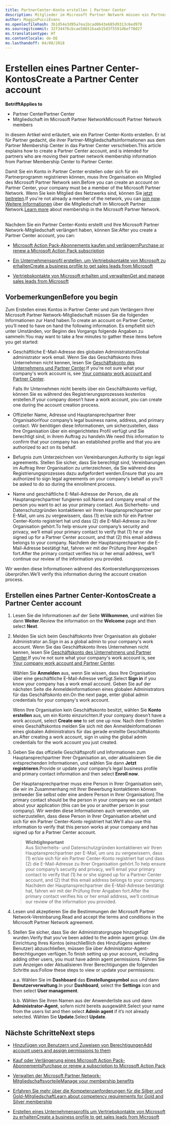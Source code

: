 ```yaml
---
title: PartnerCenter-Konto erstellen | Partner Center
description: Mitglieder im Microsoft Partner Network müssen ein Partner Center-Konto erstellen, um ihre Netzwerkvorteile und Kompetenzen verwalten und ein Unternehmensprofil erstellen zu können.
author: MaggiePucciEvans
ms.openlocfilehash: 3b1d54e3d95a7ea1bcad0643e685d9313c6ed978
ms.sourcegitcommit: 32f34476cbcae58651baab15d3f5591d6ef70d27
ms.translationtype: HT
ms.contentlocale: de-DE
ms.lasthandoff: 04/08/2018
---
```

# <a name="create-a-partner-center-account"></a><span data-ttu-id="6ad60-103">Erstellen eines Partner Center-Kontos</span><span class="sxs-lookup"><span data-stu-id="6ad60-103">Create a Partner Center account</span></span>

**<span data-ttu-id="6ad60-104">Betrifft</span><span class="sxs-lookup"><span data-stu-id="6ad60-104">Applies to</span></span>**

-   <span data-ttu-id="6ad60-105">Partner Center</span><span class="sxs-lookup"><span data-stu-id="6ad60-105">Partner Center</span></span>
-   <span data-ttu-id="6ad60-106">Mitgliedschaft im Microsoft Partner Network</span><span class="sxs-lookup"><span data-stu-id="6ad60-106">Microsoft Partner Network members</span></span>


<span data-ttu-id="6ad60-107">In diesem Artikel wird erläutert, wie ein Partner Center-Konto erstellen. Er ist für Partner gedacht, die ihrer Partner-Mitgliedschaftsinformationen aus dem Partner Membership Center in das Partner Center verschieben.</span><span class="sxs-lookup"><span data-stu-id="6ad60-107">This article explains how to create a Partner Center account, and is intended for partners who are moving their partner network membership information from Partner Membership Center to Partner Center.</span></span> 

<span data-ttu-id="6ad60-108">Damit Sie ein Konto in Partner Center erstellen oder sich für ein Partnerprogramm registrieren können, muss Ihre Organisation ein Mitglied des Microsoft Partner Network sein.</span><span class="sxs-lookup"><span data-stu-id="6ad60-108">Before you can create an account on Partner Center, your company must be a member of the Microsoft Partner Network.</span></span> <span data-ttu-id="6ad60-109">Wenn Sie kein Mitglied des Netzwerks sind, können Sie [jetzt beitreten](https://partners.microsoft.com/PartnerProgram/simplifiedenrollment.aspx).</span><span class="sxs-lookup"><span data-stu-id="6ad60-109">If you're not already a member of the network, you can [join now](https://partners.microsoft.com/PartnerProgram/simplifiedenrollment.aspx).</span></span>  <span data-ttu-id="6ad60-110">[Weitere Informationen](https://partner.microsoft.com/membership) über die Mitgliedschaft im Microsoft Partner Network.</span><span class="sxs-lookup"><span data-stu-id="6ad60-110">[Learn more](https://partner.microsoft.com/membership) about membership in the Microsoft Partner Network.</span></span>  

<span data-ttu-id="6ad60-111">Nachdem Sie ein Partner Center-Konto erstellt und Ihre Microsoft Partner Network-Mitgliedschaft verlängert haben, können Sie:</span><span class="sxs-lookup"><span data-stu-id="6ad60-111">After you create a Partner Center account, you can:</span></span>

-   [<span data-ttu-id="6ad60-112">Microsoft Action Pack-Abonnements kaufen und verlängern</span><span class="sxs-lookup"><span data-stu-id="6ad60-112">Purchase or renew a Microsoft Action Pack subscription</span></span>](mpn-get-action-pack.md)

-   [<span data-ttu-id="6ad60-113">Ein Unternehmensprofil erstellen, um Vertriebskontakte von Microsoft zu erhalten</span><span class="sxs-lookup"><span data-stu-id="6ad60-113">Create a business profile to get sales leads from Microsoft</span></span>](create-a-marketing-profile.md)

-   [<span data-ttu-id="6ad60-114">Vertriebskontakte von Microsoft erhalten und verwalten</span><span class="sxs-lookup"><span data-stu-id="6ad60-114">Get and manage sales leads from Microsoft</span></span>](responding-to-referrals.md)

## <a name="before-you-begin"></a><span data-ttu-id="6ad60-115">Vorbemerkungen</span><span class="sxs-lookup"><span data-stu-id="6ad60-115">Before you begin</span></span>

<span data-ttu-id="6ad60-116">Zum Erstellen eines Kontos in Partner Center und zum Verlängern Ihrer Microsoft Partner Network-Mitgliedschaft müssen Sie die folgenden Informationen zur Hand haben.</span><span class="sxs-lookup"><span data-stu-id="6ad60-116">To create an account on Partner Center, you’ll need to have on hand the following information.</span></span> <span data-ttu-id="6ad60-117">Es empfiehlt sich unter Umständen, vor Beginn des Vorgangs folgende Angaben zu sammeln:</span><span class="sxs-lookup"><span data-stu-id="6ad60-117">You may want to take a few minutes to gather these items before you get started:</span></span>

-   <span data-ttu-id="6ad60-118">Geschäftliche E-Mail-Adresse des globalen Administrators</span><span class="sxs-lookup"><span data-stu-id="6ad60-118">Global administrator work email.</span></span> <span data-ttu-id="6ad60-119">Wenn Sie das Geschäftskonto Ihres Unternehmen nicht kennen, lesen Sie [Geschäftskonto des Unternehmens und Partner Center](azure-active-directory-tenants-and-partner-center.md).</span><span class="sxs-lookup"><span data-stu-id="6ad60-119">If you're not sure what your company's work account is, see [Your company work account and Partner Center](azure-active-directory-tenants-and-partner-center.md).</span></span>

    <span data-ttu-id="6ad60-120">Falls Ihr Unternehmen nicht bereits über ein Geschäftskonto verfügt, können Sie es während des Registrierungsprozesses kostenlos erstellen.</span><span class="sxs-lookup"><span data-stu-id="6ad60-120">If your company doesn’t have a work account, you can create one during the account creation process.</span></span> 

-   <span data-ttu-id="6ad60-121">Offizieller Name, Adresse und Hauptansprechpartner Ihrer Organisation</span><span class="sxs-lookup"><span data-stu-id="6ad60-121">Your company’s legal business name, address, and primary contact.</span></span> <span data-ttu-id="6ad60-122">Wir benötigen diese Informationen, um sicherzustellen, dass Ihre Organisation über ein eingerichtetes Profil verfügt und Sie berechtigt sind, in ihrem Auftrag zu handeln.</span><span class="sxs-lookup"><span data-stu-id="6ad60-122">We need this information to confirm that your company has an established profile and that you are authorized to act on its behalf.</span></span> 

-   <span data-ttu-id="6ad60-123">Befugnis zum Unterzeichnen von Vereinbarungen.</span><span class="sxs-lookup"><span data-stu-id="6ad60-123">Authority to sign legal agreements.</span></span> <span data-ttu-id="6ad60-124">Stellen Sie sicher, dass Sie berechtigt sind, Vereinbarungen im Auftrag Ihrer Organisation zu unterzeichnen, da Sie während des Registrierungsprozesses dazu aufgefordert werden.</span><span class="sxs-lookup"><span data-stu-id="6ad60-124">Ensure that you are authorized to sign legal agreements on your company's behalf as you’ll be asked to do so during the enrollment process.</span></span>

-   <span data-ttu-id="6ad60-125">Name und geschäftliche E-Mail-Adresse der Person, die als Hauptansprechpartner fungieren soll.</span><span class="sxs-lookup"><span data-stu-id="6ad60-125">Name and company email of the person you want to act as your primary contact.</span></span> <span data-ttu-id="6ad60-126">Aus Sicherheits- und Datenschutzgründen kontaktieren wir Ihren Hauptansprechpartner per E-Mail, um uns zu vergewissern, dass (1) er/sie sich für ein Partner Center-Konto registriert hat und dass (2) die E-Mail-Adresse zu Ihrer Organisation gehört.</span><span class="sxs-lookup"><span data-stu-id="6ad60-126">To help ensure your company’s security and privacy, we’ll email your primary contact to verify that (1) he or she signed up for a Partner Center account, and that (2) this email address belongs to your company.</span></span> <span data-ttu-id="6ad60-127">Nachdem der Hauptansprechpartner die E-Mail-Adresse bestätigt hat, fahren wir mit der Prüfung Ihrer Angaben fort.</span><span class="sxs-lookup"><span data-stu-id="6ad60-127">After the primary contact verifies his or her email address, we’ll continue our review of the information you provided.</span></span>

<span data-ttu-id="6ad60-128">Wir werden diese Informationen während des Kontoerstellungsprozesses überprüfen.</span><span class="sxs-lookup"><span data-stu-id="6ad60-128">We’ll verify this information during the account creation process.</span></span> 
 
## <a name="create-a-partner-center-account"></a><span data-ttu-id="6ad60-129">Erstellen eines Partner Center-Kontos</span><span class="sxs-lookup"><span data-stu-id="6ad60-129">Create a Partner Center account</span></span>

1.  <span data-ttu-id="6ad60-130">Lesen Sie die Informationen auf der Seite **Willkommen**, und wählen Sie dann **Weiter**.</span><span class="sxs-lookup"><span data-stu-id="6ad60-130">Review the information on the **Welcome** page and then select **Next**.</span></span>

2.  <span data-ttu-id="6ad60-131">Melden Sie sich beim Geschäftskonto Ihrer Organisation als globaler Administrator an.</span><span class="sxs-lookup"><span data-stu-id="6ad60-131">Sign in as a global admin to your company's work account.</span></span> <span data-ttu-id="6ad60-132">Wenn Sie das Geschäftskonto Ihres Unternehmen nicht kennen, lesen Sie [Geschäftskonto des Unternehmens und Partner Center](azure-active-directory-tenants-and-partner-center.md).</span><span class="sxs-lookup"><span data-stu-id="6ad60-132">If you're not sure what your company's work account is, see [Your company work account and Partner Center](azure-active-directory-tenants-and-partner-center.md).</span></span>

    <span data-ttu-id="6ad60-133">Wählen Sie **Anmelden** aus, wenn Sie wissen, dass Ihre Organisation über eine geschäftliche E-Mail-Adresse verfügt.</span><span class="sxs-lookup"><span data-stu-id="6ad60-133">Select **Sign in** if you know your company has a work email account.</span></span> <span data-ttu-id="6ad60-134">Geben Sie auf der nächsten Seite die Anmeldeinformationen eines globalen Administrators für das Geschäftskonto ein.</span><span class="sxs-lookup"><span data-stu-id="6ad60-134">On the next page, enter global admin credentials for your company's work account.</span></span> 

    <span data-ttu-id="6ad60-135">Wenn Ihre Organisation kein Geschäftskonto besitzt, wählen Sie **Konto erstellen** aus, um ein Konto einzurichten.</span><span class="sxs-lookup"><span data-stu-id="6ad60-135">If your company doesn’t have a work account, select **Create one** to set one up now.</span></span> <span data-ttu-id="6ad60-136">Nach dem Erstellen eines Geschäftskontos melden Sie sich mit den Anmeldeinformationen eines globalen Administrators für das gerade erstellte Geschäftskonto an.</span><span class="sxs-lookup"><span data-stu-id="6ad60-136">After creating a work account, sign in using the global admin credentials for the work account you just created.</span></span>

3.  <span data-ttu-id="6ad60-137">Geben Sie das offizielle Geschäftsprofil und Informationen zum Hauptansprechpartner Ihrer Organisation an, oder aktualisieren Sie die entsprechenden Informationen, und wählen Sie dann **Jetzt registrieren**.</span><span class="sxs-lookup"><span data-stu-id="6ad60-137">Provide or update your company’s legal business profile and primary contact information and then select **Enroll now**.</span></span> 

    <span data-ttu-id="6ad60-138">Der Hauptansprechpartner muss eine Person in Ihrer Organisation sein, die wir im Zusammenhang mit Ihrer Bewerbung kontaktieren können (entweder Sie selbst oder eine andere Person in Ihrer Organisation).</span><span class="sxs-lookup"><span data-stu-id="6ad60-138">The primary contact should be the person in your company we can contact about your application (this can be you or another person in your company).</span></span> <span data-ttu-id="6ad60-139">Wir werden diese Informationen auch verwenden, um sicherzustellen, dass diese Person in Ihrer Organisation arbeitet und sich für ein Partner Center-Konto registriert hat.</span><span class="sxs-lookup"><span data-stu-id="6ad60-139">We'll also use this information to verify that this person works at your company and has signed up for a Partner Center account.</span></span>

    >**<span data-ttu-id="6ad60-140">Wichtig</span><span class="sxs-lookup"><span data-stu-id="6ad60-140">Important</span></span>**<br> <span data-ttu-id="6ad60-141">Aus Sicherheits- und Datenschutzgründen kontaktieren wir Ihren Hauptansprechpartner per E-Mail, um uns zu vergewissern, dass (1) er/sie sich für ein Partner Center-Konto registriert hat und dass (2) die E-Mail-Adresse zu Ihrer Organisation gehört.</span><span class="sxs-lookup"><span data-stu-id="6ad60-141">To help ensure your company’s security and privacy, we’ll email your primary contact to verify that (1) he or she signed up for a Partner Center account, and (2) that this email address belongs to your company.</span></span> <span data-ttu-id="6ad60-142">Nachdem der Hauptansprechpartner die E-Mail-Adresse bestätigt hat, fahren wir mit der Prüfung Ihrer Angaben fort.</span><span class="sxs-lookup"><span data-stu-id="6ad60-142">After the primary contact verifies his or her email address, we’ll continue our review of the information you provided.</span></span>

4.  <span data-ttu-id="6ad60-143">Lesen und akzeptieren Sie die Bestimmungen der Microsoft Partner Network-Vereinbarung.</span><span class="sxs-lookup"><span data-stu-id="6ad60-143">Read and accept the terms and conditions in the Microsoft Partner Network agreement.</span></span> 

5.  <span data-ttu-id="6ad60-144">Stellen Sie sicher, dass Sie der Administratorgruppe hinzugefügt wurden.</span><span class="sxs-lookup"><span data-stu-id="6ad60-144">Verify that you’ve been added to the admin agent group.</span></span> <span data-ttu-id="6ad60-145">Um die Einrichtung Ihres Kontos (einschließlich des Hinzufügens weiterer Benutzer) abzuschließen, müssen Sie über Administrator-Agent-Berechtigungen verfügen.</span><span class="sxs-lookup"><span data-stu-id="6ad60-145">To finish setting up your account, including adding other users, you must have admin agent permissions.</span></span> <span data-ttu-id="6ad60-146">Führen Sie zum Anzeigen oder Aktualisieren Ihrer Berechtigungen die folgenden Schritte aus:</span><span class="sxs-lookup"><span data-stu-id="6ad60-146">Follow these steps to view or update your permissions:</span></span>

    <span data-ttu-id="6ad60-147">a.</span><span class="sxs-lookup"><span data-stu-id="6ad60-147">a.</span></span> <span data-ttu-id="6ad60-148">Wählen Sie im **Dashboard** das **Einstellungssymbol** aus und dann **Benutzerverwaltung**.</span><span class="sxs-lookup"><span data-stu-id="6ad60-148">In your **Dashboard**, select the **Settings** icon and then select **User management**.</span></span>  

    <span data-ttu-id="6ad60-149">b.</span><span class="sxs-lookup"><span data-stu-id="6ad60-149">b.</span></span> <span data-ttu-id="6ad60-150">Wählen Sie Ihren Namen aus der Anwenderliste aus und dann **Administrator-Agent**, sofern nicht bereits ausgewählt.</span><span class="sxs-lookup"><span data-stu-id="6ad60-150">Select your name from the users list and then select **Admin agent** if it’s not already selected.</span></span> <span data-ttu-id="6ad60-151">Wählen Sie **Update**.</span><span class="sxs-lookup"><span data-stu-id="6ad60-151">Select **Update**.</span></span>  

## <a name="next-steps"></a><span data-ttu-id="6ad60-152">Nächste Schritte</span><span class="sxs-lookup"><span data-stu-id="6ad60-152">Next steps</span></span>

-   [<span data-ttu-id="6ad60-153">Hinzufügen von Benutzern und Zuweisen von Berechtigungen</span><span class="sxs-lookup"><span data-stu-id="6ad60-153">Add account users and assign permissions to them</span></span>](create-user-accounts-and-set-permissions.md)

-   [<span data-ttu-id="6ad60-154">Kauf oder Verlängerung eines Microsoft Action Pack-Abonnements</span><span class="sxs-lookup"><span data-stu-id="6ad60-154">Purchase or renew a subscription to Microsoft Action Pack</span></span>](mpn-get-action-pack.md)

-   [<span data-ttu-id="6ad60-155">Verwalten der Microsoft Partner Network-Mitgliedschaftsvorteile</span><span class="sxs-lookup"><span data-stu-id="6ad60-155">Manage your membership benefits</span></span>](manage-your-partner-network-benefits.md)

-   [<span data-ttu-id="6ad60-156">Erfahren Sie mehr über die Kompetenzanforderungen für die Silber und Gold-Mitgliedschaft</span><span class="sxs-lookup"><span data-stu-id="6ad60-156">Learn about competency requirements for Gold and Silver membership</span></span>](learn-about-competencies.md)

-   [<span data-ttu-id="6ad60-157">Erstellen eines Unternehmensprofils um Vertriebskontakte von Microsoft zu erhalten</span><span class="sxs-lookup"><span data-stu-id="6ad60-157">Create a business profile to get sales leads from Microsoft</span></span>](create-a-marketing-profile.md)